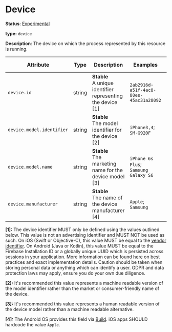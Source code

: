 # Device

**Status**: [Experimental](../../document-status.md)

**type:** `device`

**Description**: The device on which the process represented by this resource is running.

<!-- semconv device -->
| Attribute  | Type | Description  | Examples  | Requirement Level |
|---|---|---|---|---|
| `device.id` | string | **Stable**<br>A unique identifier representing the device [1] | `2ab2916d-a51f-4ac8-80ee-45ac31a28092` | Recommended |
| `device.model.identifier` | string | **Stable**<br>The model identifier for the device [2] | `iPhone3,4`; `SM-G920F` | Recommended |
| `device.model.name` | string | **Stable**<br>The marketing name for the device model [3] | `iPhone 6s Plus`; `Samsung Galaxy S6` | Recommended |
| `device.manufacturer` | string | **Stable**<br>The name of the device manufacturer [4] | `Apple`; `Samsung` | Recommended |

**[1]:** The device identifier MUST only be defined using the values outlined below. This value is not an advertising identifier and MUST NOT be used as such. On iOS (Swift or Objective-C), this value MUST be equal to the [vendor identifier](https://developer.apple.com/documentation/uikit/uidevice/1620059-identifierforvendor). On Android (Java or Kotlin), this value MUST be equal to the Firebase Installation ID or a globally unique UUID which is persisted across sessions in your application. More information can be found [here](https://developer.android.com/training/articles/user-data-ids) on best practices and exact implementation details. Caution should be taken when storing personal data or anything which can identify a user. GDPR and data protection laws may apply, ensure you do your own due diligence.

**[2]:** It's recommended this value represents a machine readable version of the model identifier rather than the market or consumer-friendly name of the device.

**[3]:** It's recommended this value represents a human readable version of the device model rather than a machine readable alternative.

**[4]:** The Android OS provides this field via [Build](https://developer.android.com/reference/android/os/Build#MANUFACTURER). iOS apps SHOULD hardcode the value `Apple`.
<!-- endsemconv -->
